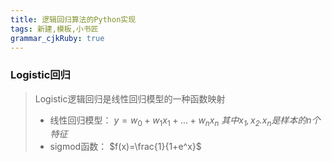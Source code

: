 ```yaml
---
title: 逻辑回归算法的Python实现
tags: 新建,模板,小书匠
grammar_cjkRuby: true
---
```



### Logistic回归
> Logistic逻辑回归是线性回归模型的一种函数映射
> * 线性回归模型：
>   $y=w_0 + w_1x_1+...+w_nx_n$
>   *其中$x_1,x_2.x_n$是样本的n个特征*
> * sigmod函数：
>   $f(x)=\frac{1}{1+e^x}$